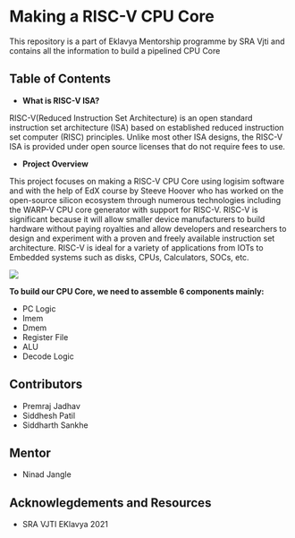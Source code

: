 # Making a RISC-V CPU Core
This repository is a part of Eklavya Mentorship programme by SRA Vjti and contains all the information to build a pipelined CPU Core
## Table of Contents
* **What is RISC-V ISA?**

RISC-V(Reduced Instruction Set Architecture) is an open standard instruction set architecture (ISA)
based on established reduced instruction set computer (RISC) principles. Unlike most other ISA
designs, the RISC-V ISA is provided under open source licenses that do not require fees to use.
* **Project Overview**

This project focuses on making a RISC-V CPU Core using logisim software and with the help of
EdX course by Steeve Hoover who has worked on the open-source silicon ecosystem through
numerous technologies including the WARP-V CPU core generator with support for RISC-V.
RISC-V is significant because it will allow smaller device manufacturers to build hardware
without paying royalties and allow developers and researchers to design and experiment with a
proven and freely available instruction set architecture. RISC-V is ideal for a variety of
applications from IOTs to Embedded systems such as disks, CPUs, Calculators, SOCs, etc.

![](https://github.com/siddharth23-8/RISC-V/blob/Main/CPU_SNAP.png)

**To build our CPU Core, we need to assemble 6 components mainly:**
* PC Logic
* Imem
* Dmem
* Register File
* ALU
* Decode Logic

## Contributors
* Premraj Jadhav
* Siddhesh Patil
* Siddharth Sankhe
## Mentor
* Ninad Jangle
## Acknowlegdements and Resources
* SRA VJTI EKlavya 2021
